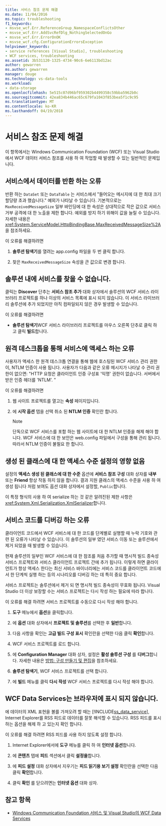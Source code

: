 ```yaml
---
title: 서비스 참조 문제 해결
ms.date: 11/04/2016
ms.topic: troubleshooting
f1_keywords:
- msvse_wcf.Err.ReferenceGroup_NamespaceConflictsOther
- msvse_wcf.Err.AddSvcRefDlg_NothingSelectedOnGo
- msvse_wcf.Err.ErrorOnOK
- msvse_wcf.cfg.ConfigurationErrorsException
helpviewer_keywords:
- service references [Visual Studio], troubleshooting
- WCF services, troubleshooting
ms.assetid: 3b531120-1325-4734-90c6-6e6113bd12ac
author: gewarren
ms.author: gewarren
manager: douge
ms.technology: vs-data-tools
ms.workload:
- data-storage
ms.openlocfilehash: 5e515c07d96bf959302b4499358c59bba5962b0c
ms.sourcegitcommit: 42ea834b446ac65c679fa1043f853bea5f1c9c95
ms.translationtype: MT
ms.contentlocale: ko-KR
ms.lasthandoff: 04/19/2018
---
```

# <a name="troubleshoot-service-references"></a>서비스 참조 문제 해결

이 항목에서는 Windows Communication Foundation (WCF) 또는 Visual Studio에서 WCF 데이터 서비스 참조를 사용 하 여 작업할 때 발생할 수 있는 일반적인 문제입니다.

## <a name="error-returning-data-from-a-service"></a>서비스에서 데이터를 반환 하는 오류

반환 하는 `DataSet` 또는 `DataTable` 는 서비스에서 "들어오는 메시지에 대 한 최대 크기 할당량 초과 했습니다." 예외가 나타날 수 있습니다. 기본적으로는 `MaxReceivedMessageSize` 일부 바인딩에 대 한 속성은 상대적으로 작은 값으로 서비스 거부 공격에 대 한 노출을 제한 합니다. 예외를 방지 하기 위해이 값을 늘릴 수 있습니다. 자세한 내용은 <xref:System.ServiceModel.HttpBindingBase.MaxReceivedMessageSize%2A>을 참조하세요.

이 오류를 해결하려면

1.  **솔루션 탐색기**를 열려는 app.config 파일을 두 번 클릭 합니다.

2.  찾은 `MaxReceivedMessageSize` 속성을 큰 값으로 변경 합니다.

## <a name="cannot-find-a-service-in-my-solution"></a>솔루션 내에 서비스를 찾을 수 없습니다.

클릭는 **Discover** 단추는 **서비스 참조 추가** 대화 상자에서 솔루션의 WCF 서비스 라이브러리 프로젝트를 하나 이상의 서비스 목록에 표시 되지 않습니다. 이 서비스 라이브러리 솔루션에 추가 되었지만 아직 컴파일되지 않은 경우 발생할 수 있습니다.

이 오류를 해결하려면

-   **솔루션 탐색기**WCF 서비스 라이브러리 프로젝트를 마우스 오른쪽 단추로 클릭 하 고 클릭 **빌드**합니다.

## <a name="error-accessing-a-service-over-a-remote-desktop"></a>원격 데스크톱을 통해 서비스에 액세스 하는 오류

사용자가 액세스 한 원격 데스크톱 연결을 통해 웹에 호스팅된 WCF 서비스 관리 권한이, NTLM 인증이 사용 됩니다. 사용자가 다음과 같은 오류 메시지가 나타날 수 관리 권한이 없으면: "HTTP 요청은 클라이언트 인증 구성표 '익명' 권한이 없습니다. 서버에서 받은 인증 헤더를 'NTLM'. "

이 오류를 해결하려면

1.  웹 사이트 프로젝트를 열고는 **속성** 페이지입니다.

2.  에 **시작 옵션** 탭을 선택 취소 된 **NTLM 인증** 확인란 합니다.

    > [!NOTE]
    > 단독으로 WCF 서비스를 포함 하는 웹 사이트에 대 한 NTLM 인증을 해제 해야 합니다. WCF 서비스에 대 한 보안은 web.config 파일에서 구성을 통해 관리 됩니다. 따라서 NTLM 인증이 불필요 한 합니다.

## <a name="access-level-for-generated-classes-setting-has-no-effect"></a>생성 된 클래스에 대 한 액세스 수준 설정의 영향 없음

설정의 **액세스 생성 된 클래스에 대 한 수준** 옵션에 **서비스 참조 구성** 대화 상자를 **내부** 또는 **Friend** 항상 작동 하지 않을 합니다. 결과 지원 클래스의 액세스 수준을 사용 하 여 생성 됩니다 처럼 보여도 옵션 대화 상자에서 설정할, `Public`합니다.

이 특정 형식의 사용 하 여 serialize 하는 것 같은 알려진된 제한 사항은 <xref:System.Xml.Serialization.XmlSerializer>합니다.

## <a name="error-debugging-service-code"></a>서비스 코드를 디버깅 하는 오류

클라이언트 코드에서 WCF 서비스에 대 한 코드를 단계별로 실행할 때 누락 기호와 관련 된 오류가 나타날 수 있습니다. 이 솔루션의 일부 였던 서비스 이동 또는 솔루션에서 제거 되었을 때 발생할 수 있습니다.

현재 솔루션의 일부인 WCF 서비스에 대 한 참조를 처음 추가할 때 명시적 빌드 종속성 서비스 프로젝트와 서비스 클라이언트 프로젝트 간에 추가 됩니다. 이렇게 하면 클라이언트가 항상 액세스 한다는 최신 서비스 바이너리에는 서비스 코드를 클라이언트 코드에서 한 단계씩 실행 하는 등의 시나리오를 디버깅 하는 데 특히 중요 합니다.

서비스 프로젝트는 솔루션에서 제거 되 면 명시적 빌드 종속성이 무효화 됩니다. Visual Studio 더 이상 보장할 수는 서비스 프로젝트는 다시 작성 하는 필요에 따라 합니다.

이 오류를 해결 하려면 서비스 프로젝트를 수동으로 다시 작성 해야 합니다.

1.  **도구** 메뉴에서 **옵션**을 클릭합니다.

2.  에 **옵션** 대화 상자에서 **프로젝트 및 솔루션**를 선택한 후 **일반**합니다.

3.  다음 사항을 확인는 **고급 빌드 구성 표시** 확인란을 선택한 다음 클릭 **확인**합니다.

4.  WCF 서비스 프로젝트를 로드 합니다.

5.  에 **Configuration Manager** 대화 상자, 설정은 **활성 솔루션 구성** 를 **디버그**합니다. 자세한 내용은 [방법: 구성 만들기 및 편집](../ide/how-to-create-and-edit-configurations.md)을 참조하세요.

6.  **솔루션 탐색기**, WCF 서비스 프로젝트를 선택 합니다.

7.  에 **빌드** 메뉴를 클릭 **다시 작성** WCF 서비스 프로젝트를 다시 작성 해야 합니다.

## <a name="wcf-data-services-do-not-display-in-the-browser"></a>WCF Data Services는 브라우저에 표시 되지 않습니다.

에 데이터의 XML 표현을 볼를 가져오려 할 때는 [!INCLUDE[ss_data_service](../data-tools/includes/ss_data_service_md.md)], Internet Explorer를 RSS 피드로 데이터를 잘못 해석할 수 있습니다. RSS 피드를 표시 하는 옵션을 해제 하 고 있는지 확인 합니다.

이 오류를 해결 하려면 RSS 피드를 사용 하지 않도록 설정 합니다.

1.  Internet Explorer에서에 **도구** 메뉴를 클릭 하 여 **인터넷 옵션**합니다.

2.  에 **콘텐츠** 탭에 **피드** 섹션에서 클릭 **설정을**합니다.

3.  에 **피드 설정** 대화 상자에서 지우기는 **피드 읽기용 보기 설정** 확인란을 선택한 다음 클릭 **확인**합니다.

4.  클릭 **확인** 를 닫으려면는 **인터넷 옵션** 대화 상자.

## <a name="see-also"></a>참고 항목

- [Windows Communication Foundation 서비스 및 Visual Studio의 WCF Data Services](../data-tools/windows-communication-foundation-services-and-wcf-data-services-in-visual-studio.md)